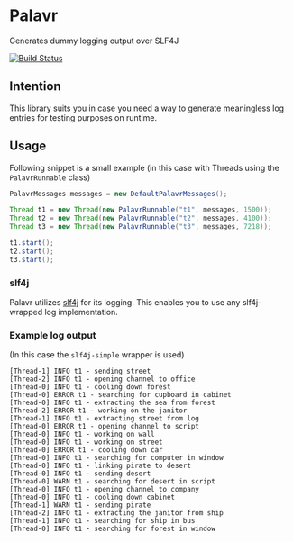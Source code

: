 # Palavr
Generates dummy logging output over SLF4J

[![Build Status](https://travis-ci.org/error418/palavr.svg?branch=master)](https://travis-ci.org/error418/palavr)

## Intention

This library suits you in case you need a way to generate meaningless log entries for testing purposes on runtime.

## Usage

Following snippet is a small example (in this case with Threads using the `PalavrRunnable` class)

```java
PalavrMessages messages = new DefaultPalavrMessages();

Thread t1 = new Thread(new PalavrRunnable("t1", messages, 1500));
Thread t2 = new Thread(new PalavrRunnable("t2", messages, 4100));
Thread t3 = new Thread(new PalavrRunnable("t3", messages, 7218));

t1.start();
t2.start();
t3.start();
```

### slf4j

Palavr utilizes [slf4j](http://www.slf4j.org/) for its logging. This enables you to use any slf4j-wrapped log implementation.

### Example log output

(In this case the `slf4j-simple` wrapper is used)

```
[Thread-1] INFO t1 - sending street
[Thread-2] INFO t1 - opening channel to office
[Thread-0] INFO t1 - cooling down forest
[Thread-0] ERROR t1 - searching for cupboard in cabinet
[Thread-0] INFO t1 - extracting the sea from forest
[Thread-2] ERROR t1 - working on the janitor
[Thread-1] INFO t1 - extracting street from log
[Thread-0] ERROR t1 - opening channel to script
[Thread-0] INFO t1 - working on wall
[Thread-0] INFO t1 - working on street
[Thread-0] ERROR t1 - cooling down car
[Thread-0] INFO t1 - searching for computer in window
[Thread-0] INFO t1 - linking pirate to desert
[Thread-0] INFO t1 - sending desert
[Thread-0] WARN t1 - searching for desert in script
[Thread-0] INFO t1 - opening channel to company
[Thread-0] INFO t1 - cooling down cabinet
[Thread-1] WARN t1 - sending pirate
[Thread-2] INFO t1 - extracting the janitor from ship
[Thread-1] INFO t1 - searching for ship in bus
[Thread-0] INFO t1 - searching for forest in window
```
